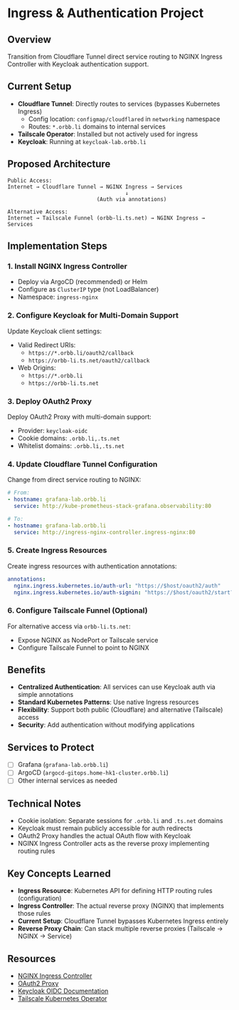 # Ingress & Authentication Project

## Overview
Transition from Cloudflare Tunnel direct service routing to NGINX Ingress Controller with Keycloak authentication support.

## Current Setup
- **Cloudflare Tunnel**: Directly routes to services (bypasses Kubernetes Ingress)
  - Config location: `configmap/cloudflared` in `networking` namespace
  - Routes: `*.orbb.li` domains to internal services
- **Tailscale Operator**: Installed but not actively used for ingress
- **Keycloak**: Running at `keycloak-lab.orbb.li`

## Proposed Architecture
```
Public Access:
Internet → Cloudflare Tunnel → NGINX Ingress → Services
                                     ↓
                            (Auth via annotations)

Alternative Access:
Internet → Tailscale Funnel (orbb-li.ts.net) → NGINX Ingress → Services
```

## Implementation Steps

### 1. Install NGINX Ingress Controller
- Deploy via ArgoCD (recommended) or Helm
- Configure as `ClusterIP` type (not LoadBalancer)
- Namespace: `ingress-nginx`

### 2. Configure Keycloak for Multi-Domain Support
Update Keycloak client settings:
- Valid Redirect URIs:
  - `https://*.orbb.li/oauth2/callback`
  - `https://orbb-li.ts.net/oauth2/callback`
- Web Origins:
  - `https://*.orbb.li`
  - `https://orbb-li.ts.net`

### 3. Deploy OAuth2 Proxy
Deploy OAuth2 Proxy with multi-domain support:
- Provider: `keycloak-oidc`
- Cookie domains: `.orbb.li,.ts.net`
- Whitelist domains: `.orbb.li,.ts.net`

### 4. Update Cloudflare Tunnel Configuration
Change from direct service routing to NGINX:
```yaml
# From:
- hostname: grafana-lab.orbb.li
  service: http://kube-prometheus-stack-grafana.observability:80

# To:
- hostname: grafana-lab.orbb.li
  service: http://ingress-nginx-controller.ingress-nginx:80
```

### 5. Create Ingress Resources
Create ingress resources with authentication annotations:
```yaml
annotations:
  nginx.ingress.kubernetes.io/auth-url: "https://$host/oauth2/auth"
  nginx.ingress.kubernetes.io/auth-signin: "https://$host/oauth2/start?rd=$escaped_request_uri"
```

### 6. Configure Tailscale Funnel (Optional)
For alternative access via `orbb-li.ts.net`:
- Expose NGINX as NodePort or Tailscale service
- Configure Tailscale Funnel to point to NGINX

## Benefits
- **Centralized Authentication**: All services can use Keycloak auth via simple annotations
- **Standard Kubernetes Patterns**: Use native Ingress resources
- **Flexibility**: Support both public (Cloudflare) and alternative (Tailscale) access
- **Security**: Add authentication without modifying applications

## Services to Protect
- [ ] Grafana (`grafana-lab.orbb.li`)
- [ ] ArgoCD (`argocd-gitops.home-hk1-cluster.orbb.li`)
- [ ] Other internal services as needed

## Technical Notes
- Cookie isolation: Separate sessions for `.orbb.li` and `.ts.net` domains
- Keycloak must remain publicly accessible for auth redirects
- OAuth2 Proxy handles the actual OAuth flow with Keycloak
- NGINX Ingress Controller acts as the reverse proxy implementing routing rules

## Key Concepts Learned
- **Ingress Resource**: Kubernetes API for defining HTTP routing rules (configuration)
- **Ingress Controller**: The actual reverse proxy (NGINX) that implements those rules
- **Current Setup**: Cloudflare Tunnel bypasses Kubernetes Ingress entirely
- **Reverse Proxy Chain**: Can stack multiple reverse proxies (Tailscale → NGINX → Service)

## Resources
- [NGINX Ingress Controller](https://kubernetes.github.io/ingress-nginx/)
- [OAuth2 Proxy](https://oauth2-proxy.github.io/oauth2-proxy/)
- [Keycloak OIDC Documentation](https://www.keycloak.org/docs/latest/securing_apps/#_oidc)
- [Tailscale Kubernetes Operator](https://tailscale.com/kb/1185/kubernetes)